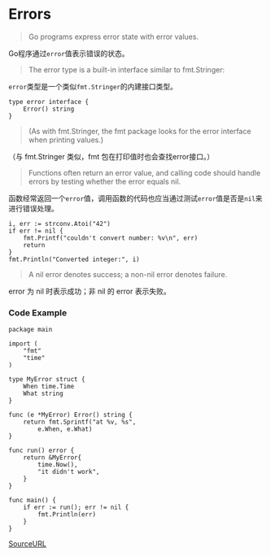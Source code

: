 # Errors

> Go programs express error state with error values.

Go程序通过`error`值表示错误的状态。

> The error type is a built-in interface similar to fmt.Stringer:

`error`类型是一个类似`fmt.Stringer`的内建接口类型。
```
type error interface {
    Error() string
}
```

> (As with fmt.Stringer, the fmt package looks for the error interface when printing values.)

（与 fmt.Stringer 类似，fmt 包在打印值时也会查找error接口。）

> Functions often return an error value, and calling code should handle errors by testing whether the error equals nil.

函数经常返回一个`error`值，调用函数的代码也应当通过测试`error`值是否是`nil`来进行错误处理。

```
i, err := strconv.Atoi("42")
if err != nil {
    fmt.Printf("couldn't convert number: %v\n", err)
    return
}
fmt.Println("Converted integer:", i)
```

> A nil error denotes success; a non-nil error denotes failure.

error 为 nil 时表示成功；非 nil 的 error 表示失败。

### Code Example

```
package main

import (
	"fmt"
	"time"
)

type MyError struct {
	When time.Time
	What string
}

func (e *MyError) Error() string {
	return fmt.Sprintf("at %v, %s",
		e.When, e.What)
}

func run() error {
	return &MyError{
		time.Now(),
		"it didn't work",
	}
}

func main() {
	if err := run(); err != nil {
		fmt.Println(err)
	}
}
```

[SourceURL](https://tour.golang.org/methods/19)
